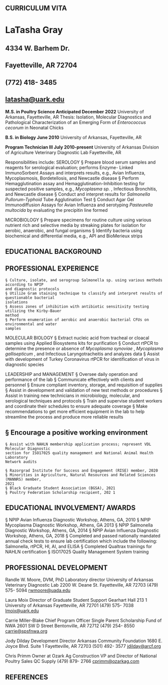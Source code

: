 ## CURRICULUM VITA

# LaTasha Gray

## 4334 W. Barhem Dr.

## Fayetteville, AR 72704

## (772) 418- 3485

## latasha@uark.edu

**M.S. in Poultry Science Anticipated December 2022**
University of Arkansas, Fayetteville, AR
Thesis: Isolation, Molecular Diagnostics and Pathological Characterization of an
Emerging Form of _Enterococcus cecorum_ in Neonatal Chicks

**B.S. in Biology June 2010**
University of Arkansas, Fayetteville, AR

**Program Technician III July 2010-present**
University of Arkansas Division of Agriculture Veterinary Diagnostic Lab
Fayetteville, AR

Responsibilities include:
SEROLOGY
§ Prepare blood serum samples and reagents for serological evaluation; performs Enzyme-
Linked ImmunoSorbent Assays and interprets results, e.g., Avian Influenza,
Mycoplasmosis, Bordetellosis, and Newcastle disease
§ Perform Hemagglutination assay and Hemagglutination-Inhibition testing for suspected
positive samples, e.g., _Mycoplasma sp._ , Infectious Bronchitis, and Newcastle disease
§ Conduct and interpret results for _Salmonella Pullorum-Typhoid_ Tube Agglutination Test
§ Conduct Agar Gel Immunodiffusion Assays for Avian Influenza and serotyping _Pasteurella
multocida_ by evaluating the precipitin line formed

MICROBIOLOGY
§ Prepare specimens for routine culture using various nutrient rich and selective media by
streaking plates for isolation for aerobic, anaerobic, and fungal organisms
§ Identify bacteria using biochemical and differential media, e.g., API and BioMerieux strips

## EDUCATIONAL BACKGROUND

## PROFESSIONAL EXPERIENCE


```
§ Culture, isolate, and serogroup Salmonella sp. using various methods according to NPIP
and diagnostic protocols
§ Utilize Gram staining technique to classify and interpret results of questionable bacterial
isolations
§ Assess zones of inhibition with antibiotic sensitivity testing utilizing the Kirby-Bauer
method
§ Perform enumeration of aerobic and anaerobic bacterial CFUs on environmental and water
samples
```
MOLECULAR BIOLOGY
§ Extract nucleic acid from tracheal or cloacal samples using Applied Biosystems kits for
purification
§ Conduct rtPCR to determine the presence or absence of _Mycoplasma synoviae_ ,
_Mycoplasma gallisepticum_ , and Infectious Laryngotracheitis and analyzes data
§ Assist with development of Turkey Coronavirus rtPCR for identification of virus in
diagnostic species

LEADERSHIP and MANAGEMENT
§ Oversee daily operation and performance of the lab
§ Communicate effectively with clients and personnel
§ Ensure compliant inventory, storage, and requisition of supplies
§ Assist in development and validation of new test methods or procedures
§ Assist in training new technicians in microbiology, molecular, and serological techniques
and protocols
§ Train and supervise student workers and coordinate their schedules to ensure adequate
coverage
§ Make recommendations to get more efficient equipment in the lab to help streamline the
process and produce more reliable results

## § Encourage a positive working environment

```
§ Assist with NAHLN membership application process; represent VDL Molecular Diagnostic
section for ISO17025 quality management and National Animal Health Laboratory
Network audits
```
```
§ Razorgrad Institute for Success and Engagement (RISE) member, 2020
§ Minorities in Agriculture, Natural Resources and Related Sciences (MANNRS) member,
2021
§ Black Graduate Student Association (BGSA), 2021
§ Poultry Federation Scholarship recipient, 202 1
```
## EDUCATIONAL INVOLVEMENT/ AWARDS


§ NPIP Avian Influenza Diagnostic Workshop, Athens, GA, 2010
§ NPIP Mycoplasma Diagnostic Workshop, Athens, GA 2013
§ NPIP Salmonella Diagnostic Workshop, Athens, GA, 2014
§ NPIP Avian Influenza Diagnostic Workshop, Athens, GA, 2018
§ Completed and passed nationally mandated annual check tests to ensure lab certification
which include the following: Salmonella, rtPCR, HI, AI, and ELISA
§ Completed Qualtrax trainings for NAHLN certification
§ ISO17025 Quality Management System training

## PROFESSIONAL DEVELOPMENT


Randle W. Moore, DVM, PhD
Laboratory director
University of Arkansas Veterinary Diagnostic Lab
2200 W. Deane St.
Fayetteville, AR 72703
(479) 575- 5094
rwmoore@uada.edu

Laura Moix
Director of Graduate Student Support
Gearhart Hall 213
1 University of Arkansas
Fayetteville, AR 72701
(479) 575- 7038
lmoix@uark.edu

Carrie Miller-Blake
Chief Program Officer
Single Parent Scholarship Fund of NWA
2601 SW D Street
Bentonville, AR 72712
(479) 254- 8550
carrie@spsfnwa.org

Jody Dilday
Development Director
Arkansas Community Foundation
1680 E. Joyce Blvd. Suite 1
Fayetteville, AR 72703
(501) 492- 3577
jdilday@arcf.org

Chris Primm
Owner at Ozark Ag Construction
VP and Director of National Poultry Sales
QC Supply
(479) 879- 2766
cprimm@ozarkag.com

## REFERENCES


